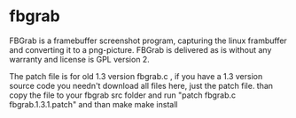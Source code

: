 # fbgrab
FBGrab is a framebuffer screenshot program, capturing the linux frambuffer and converting it to a png-picture. FBGrab is delivered as is without any warranty and license is GPL version 2.

The patch file is for old 1.3 version fbgrab.c , if you have a 1.3 version source code you needn't download all files here, just the patch file.
than copy the file to your fbgrab src folder and run "patch fbgrab.c fbgrab.1.3.1.patch" 
and than 
make 
make install

